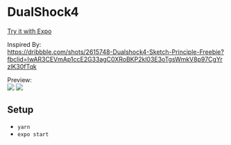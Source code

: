# DualShock4

[Try it with Expo](https://expo.io/@jacklam718/dualshock4)

Inspired By: <br>
https://dribbble.com/shots/2615748-Dualshock4-Sketch-Principle-Freebie?fbclid=IwAR3CEVmAp1ccE2G33agC0XRoBKP2kl03E3oTgsWmkV8p97CgYrzlK30fTqk

Preview: <br>
<img src=".github/dualshock4.gif">
<img src=".github/dualshock4-android.gif">

## Setup
* `yarn`
* `expo start`